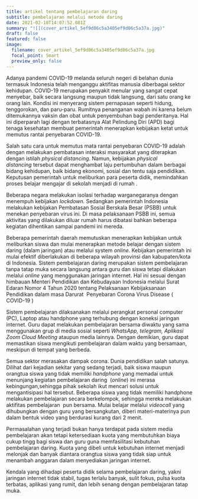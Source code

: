 ```yaml
---
title: artikel tentang pembelajaran daring
subtitle: pembelajaran melalui metode daring
date: 2021-02-18T14:07:52.081Z
summary: "![](cover_artikel_5ef9d06c5a3405ef9d06c5a37a.jpg)"
draft: false
featured: false
image:
  filename: cover_artikel_5ef9d06c5a3405ef9d06c5a37a.jpg
  focal_point: Smart
  preview_only: false
---
```

Adanya pandemi COVID-19 melanda seluruh negeri di belahan dunia termasuk Indonesia telah menganggu aktifitas manusia diberbagai sektor kehidupan. COVID-19 merupakan penyakit menular yang sangat cepat menyebar, baik secara langsung maupun tidak langsung, dari satu orang ke orang lain. Kondisi ini menyerang sistem pernapasan seperti hidung, tenggorokan, dan paru-paru. Rumitnya penanganan wabah ini karena belum ditemukannya vaksin dan obat untuk penyembuhan bagi penderitanya. Hal ini diperparah lagi dengan terbatasnya Alat Pelindung Diri (APD) bagi tenaga kesehatan membuat pemerintah menerapkan kebijakan ketat untuk memutus rantai penyebaran COVID-19.

Salah satu cara untuk memutus mata rantai penyebaran COVID-19 adalah dengan melakukan pembatasan interaksi masyarakat yang diterapkan dengan istilah *physical distancing*. Namun, kebijakan *physical distancing* tersebut dapat menghambat laju pertumbuhan dalam berbagai bidang kehidupan, baik bidang ekonomi, sosial dan tentu saja pendidikan. Keputusan pemerintah untuk meliburkan para peserta didik, memindahkan proses belajar mengajar di sekolah menjadi di rumah .

Beberapa negara melakukan isolasi terhadap warganegaranya dengan menempuh kebijakan *lockdown.* Sedangkan pemerintah Indonesia melakukan kebijakan Pembatasan Sosial Berskala Besar (PSBB) untuk menekan penyebaran virus ini. Di masa pelaksanaan PSBB ini, semua aktivitas yang dilakukan diluar rumah harus dibatasi bahkan beberapa kegiatan dihentikan sampai pandemi ini mereda.

Beberapa pemerintah daerah memutuskan menerapkan kebijakan untuk meliburkan siswa dan mulai menerapkan metode belajar dengan sistem daring (dalam jaringan) atau melalui system *online*. Kebijakan pemerintah ini mulai efektif diberlakukan di beberapa wilayah provinsi dan kabupaten/kota di Indonesia. Sistem pembelajaran daring merupakan sistem pembelajaran tanpa tatap muka secara langsung antara guru dan siswa tetapi dilakukan melalui *online* yang menggunakan jaringan internet. Hal ini sesuai dengan himbauan Menteri Pendidikan dan Kebudayaan Indonesia melalui Surat Edaran Nomor 4 Tahun 2020 tentang Pelaksanaan Kebijaksanaan Pendidikan dalam masa Darurat  Penyebaran Corona Virus Disease ( COVID-19 )

Sistem pembelajaran dilaksanakan melalui perangkat personal computer (PC), Laptop atau handphone yang terhubung dengan koneksi jaringan internet. Guru dapat melakukan pembelajaran bersama diwaktu yang sama menggunakan grup di media sosial seperti *WhatsApp,* *telegram,* *Aplikasi Zoom Cloud Meeting* ataupun media lainnya. Dengan demikian, guru dapat memastikan siswa mengikuti pembelajaran dalam waktu yang bersamaan, meskipun di tempat yang berbeda.

Semua sektor merasakan dampak corona. Dunia pendidikan salah satunya. Dilihat dari kejadian sekitar yang sedang terjadi, baik siswa maupun orangtua siswa yang tidak memiliki *handphone* yang memadai untuk menunjang kegiatan pembelajaran daring  (*online*) ini merasa kebingungan,sehingga pihak sekolah ikut mencari solusi untuk mengantisipasi hal tersebut. Beberapa siswa yang tidak memiliki handphone melakukan pembelajaran secara berkelompok, sehingga mereka melakukan aktifitas pembelajaran  pun bersama. Mulai belajar melalui *videocall* yang dihubungkan dengan guru yang bersangkutan, diberi materi-materinya pun dalam bentuk video yang berdurasi kurang dari 2 menit.

Permasalahan yang terjadi bukan hanya terdapat pada sistem media pembelajaran akan tetapi ketersediaan kuota yang membutuhkan biaya cukup tingg bagi siswa dan guru guna memfasilitasi kebutuhan pembelajaran daring. Kuota yang dibeli untuk kebutuhan internet menjadi melonjak dan banyak diantara orangtua siswa yang tidak siap untuk menambah anggaran dalam menyediakan jaringan internet.

Kendala yang dihadapi peserta didik selama pembelajaran daring, yakni jaringan internet tidak stabil, tugas terlalu banyak, sulit fokus, pulsa kuota terbatas, aplikasi yang rumit, dan lebih senang dengan pembelajaran tatap muka.